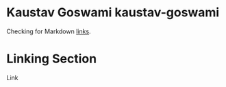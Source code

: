 # Kaustav Goswami kaustav-goswami

Checking for Markdown [links](#linking-section).

# Linking Section

Link
